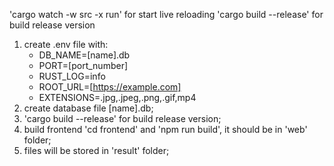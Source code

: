 'cargo watch -w src -x run' for start live reloading
'cargo build --release' for build release version

1. create .env file with:
   - DB_NAME=[name].db
   - PORT=[port_number]
   - RUST_LOG=info
   - ROOT_URL=[https://example.com]
   - EXTENSIONS=.jpg,.jpeg,.png,.gif,mp4
2. create database file [name].db;
3. 'cargo build --release' for build release version;
4. build frontend 'cd frontend' and 'npm run build', it should be in 'web' folder;
5. files will be stored in 'result' folder;
